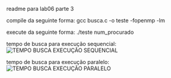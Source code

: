 readme para lab06 parte 3

compile da seguinte forma: gcc busca.c -o teste -fopenmp -lm 

execute da seguinte forma: ./teste num_procurado

tempo de busca para execução sequencial:
![TEMPO BUSCA EXECUÇÃO SEQUENCIAL](https://user-images.githubusercontent.com/83736407/236036783-6af0ee18-cf24-4058-9af8-3b1ed3862693.png)

tempo de busca para execução paralelo:
![TEMPO BUSCA EXECUÇÃO PARALELO](https://user-images.githubusercontent.com/83736407/236037239-ceaf09bd-724b-4e6c-b1c0-380380d7f038.png)
